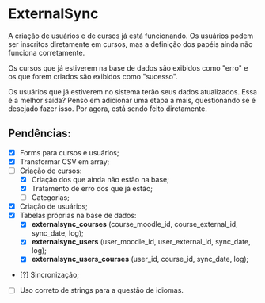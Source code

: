 # ExternalSync

A criação de usuários e de cursos já está funcionando. Os usuários podem ser inscritos diretamente em cursos, mas a definição dos papéis ainda não funciona corretamente.

Os cursos que já estiverem na base de dados são exibidos como "erro" e os que forem criados são exibidos como "sucesso".

Os usuários que já estiverem no sistema terão seus dados atualizados. Essa é a melhor saída? Penso em adicionar uma etapa a mais, questionando se é desejado fazer isso. Por agora, está sendo feito diretamente.

## Pendências:
- [X] Forms para cursos e usuários;
- [X] Transformar CSV em array;
- [ ] Criação de cursos:
  - [X] Criação dos que ainda não estão na base;
  - [X] Tratamento de erro dos que já estão;
  - [ ] Categorias;
- [X] Criação de usuários;
- [X] Tabelas próprias na base de dados:
  - [X] **externalsync_courses** (course_moodle_id, course_external_id, sync_date, log);
  - [X] **externalsync_users** (user_moodle_id, user_external_id, sync_date, log);
  - [X] **externalsync_users_courses** (user_id, course_id, sync_date, log);
- [?] Sincronização;
- [ ] Uso correto de strings para a questão de idiomas.